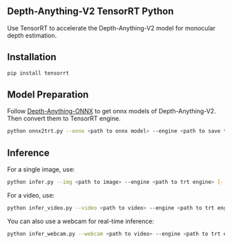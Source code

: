 ## Depth-Anything-V2 TensorRT Python

Use TensorRT to accelerate the Depth-Anything-V2 model for monocular depth estimation.

## Installation

```bash
pip install tensorrt
```

## Model Preparation

Follow [Depth-Anything-ONNX](https://github.com/fabio-sim/Depth-Anything-ONNX) to get onnx models of Depth-Anything-V2. Then convert them to TensorRT engine.

```bash
python onnx2trt.py --onnx <path to onnx model> --engine <path to save trt engine> [--fp16]
```

## Inference

For a single image, use:

```bash
python infer.py --img <path to image> --engine <path to trt engine> [--grayscale]
```

For a video, use:

```bash
python infer_video.py --video <path to video> --engine <path to trt engine> [--grayscale]
```

You can also use a webcam for real-time inference:

```bash
python infer_webcam.py --webcam <path to video> --engine <path to trt engine> [--grayscale]
```